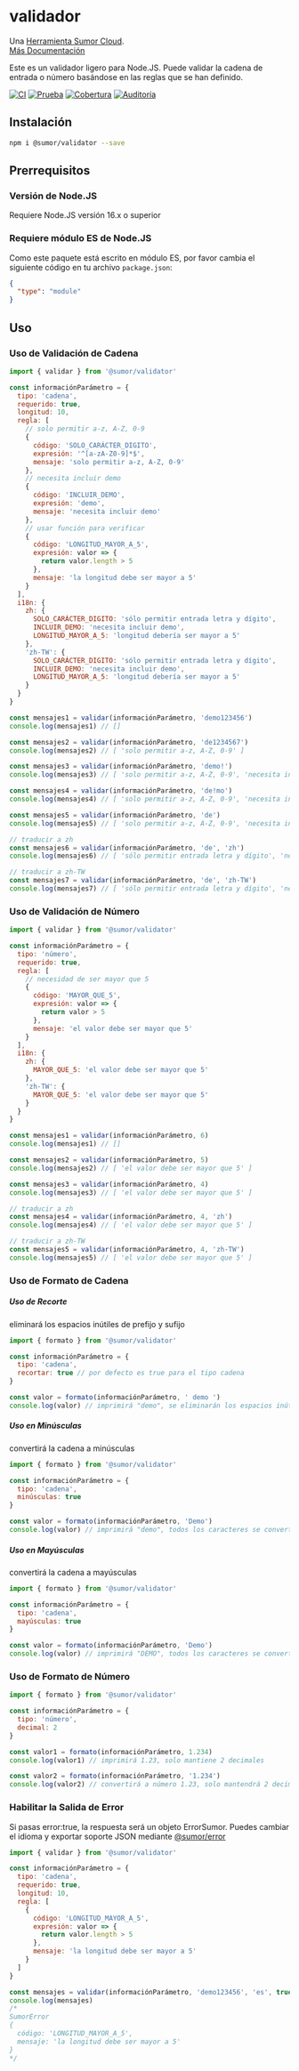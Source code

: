 # validador

Una [Herramienta Sumor Cloud](https://sumor.cloud).  
[Más Documentación](https://sumor.cloud)

Este es un validador ligero para Node.JS.
Puede validar la cadena de entrada o número basándose en las reglas que se han definido.

[![CI](https://github.com/sumor-cloud/validator/actions/workflows/ci.yml/badge.svg)](https://github.com/sumor-cloud/validator/actions/workflows/ci.yml)
[![Prueba](https://github.com/sumor-cloud/validator/actions/workflows/ut.yml/badge.svg)](https://github.com/sumor-cloud/validator/actions/workflows/ut.yml)
[![Cobertura](https://github.com/sumor-cloud/validator/actions/workflows/coverage.yml/badge.svg)](https://github.com/sumor-cloud/validator/actions/workflows/coverage.yml)
[![Auditoría](https://github.com/sumor-cloud/validator/actions/workflows/audit.yml/badge.svg)](https://github.com/sumor-cloud/validator/actions/workflows/audit.yml)

## Instalación

```bash
npm i @sumor/validator --save
```

## Prerrequisitos

### Versión de Node.JS

Requiere Node.JS versión 16.x o superior

### Requiere módulo ES de Node.JS

Como este paquete está escrito en módulo ES,
por favor cambia el siguiente código en tu archivo `package.json`:

```json
{
  "type": "module"
}
```

## Uso

### Uso de Validación de Cadena

```js
import { validar } from '@sumor/validator'

const informaciónParámetro = {
  tipo: 'cadena',
  requerido: true,
  longitud: 10,
  regla: [
    // solo permitir a-z, A-Z, 0-9
    {
      código: 'SOLO_CARÁCTER_DIGITO',
      expresión: '^[a-zA-Z0-9]*$',
      mensaje: 'solo permitir a-z, A-Z, 0-9'
    },
    // necesita incluir demo
    {
      código: 'INCLUIR_DEMO',
      expresión: 'demo',
      mensaje: 'necesita incluir demo'
    },
    // usar función para verificar
    {
      código: 'LONGITUD_MAYOR_A_5',
      expresión: valor => {
        return valor.length > 5
      },
      mensaje: 'la longitud debe ser mayor a 5'
    }
  ],
  i18n: {
    zh: {
      SOLO_CARÁCTER_DIGITO: 'sólo permitir entrada letra y dígito',
      INCLUIR_DEMO: 'necesita incluir demo',
      LONGITUD_MAYOR_A_5: 'longitud debería ser mayor a 5'
    },
    'zh-TW': {
      SOLO_CARÁCTER_DIGITO: 'sólo permitir entrada letra y dígito',
      INCLUIR_DEMO: 'necesita incluir demo',
      LONGITUD_MAYOR_A_5: 'longitud debería ser mayor a 5'
    }
  }
}

const mensajes1 = validar(informaciónParámetro, 'demo123456')
console.log(mensajes1) // []

const mensajes2 = validar(informaciónParámetro, 'de1234567')
console.log(mensajes2) // [ 'solo permitir a-z, A-Z, 0-9' ]

const mensajes3 = validar(informaciónParámetro, 'demo!')
console.log(mensajes3) // [ 'solo permitir a-z, A-Z, 0-9', 'necesita incluir demo' ]

const mensajes4 = validar(informaciónParámetro, 'de!mo')
console.log(mensajes4) // [ 'solo permitir a-z, A-Z, 0-9', 'necesita incluir demo' ]

const mensajes5 = validar(informaciónParámetro, 'de')
console.log(mensajes5) // [ 'solo permitir a-z, A-Z, 0-9', 'necesita incluir demo', 'la longitud debe ser mayor a 5' ]

// traducir a zh
const mensajes6 = validar(informaciónParámetro, 'de', 'zh')
console.log(mensajes6) // [ 'sólo permitir entrada letra y dígito', 'necesita incluir demo', 'longitud debería ser mayor a 5' ]

// traducir a zh-TW
const mensajes7 = validar(informaciónParámetro, 'de', 'zh-TW')
console.log(mensajes7) // [ 'sólo permitir entrada letra y dígito', 'necesita incluir demo', 'longitud debería ser mayor a 5' ]
```

### Uso de Validación de Número

```js
import { validar } from '@sumor/validator'

const informaciónParámetro = {
  tipo: 'número',
  requerido: true,
  regla: [
    // necesidad de ser mayor que 5
    {
      código: 'MAYOR_QUE_5',
      expresión: valor => {
        return valor > 5
      },
      mensaje: 'el valor debe ser mayor que 5'
    }
  ],
  i18n: {
    zh: {
      MAYOR_QUE_5: 'el valor debe ser mayor que 5'
    },
    'zh-TW': {
      MAYOR_QUE_5: 'el valor debe ser mayor que 5'
    }
  }
}

const mensajes1 = validar(informaciónParámetro, 6)
console.log(mensajes1) // []

const mensajes2 = validar(informaciónParámetro, 5)
console.log(mensajes2) // [ 'el valor debe ser mayor que 5' ]

const mensajes3 = validar(informaciónParámetro, 4)
console.log(mensajes3) // [ 'el valor debe ser mayor que 5' ]

// traducir a zh
const mensajes4 = validar(informaciónParámetro, 4, 'zh')
console.log(mensajes4) // [ 'el valor debe ser mayor que 5' ]

// traducir a zh-TW
const mensajes5 = validar(informaciónParámetro, 4, 'zh-TW')
console.log(mensajes5) // [ 'el valor debe ser mayor que 5' ]
```

### Uso de Formato de Cadena

##### Uso de Recorte

eliminará los espacios inútiles de prefijo y sufijo

```js
import { formato } from '@sumor/validator'

const informaciónParámetro = {
  tipo: 'cadena',
  recortar: true // por defecto es true para el tipo cadena
}

const valor = formato(informaciónParámetro, ' demo ')
console.log(valor) // imprimirá "demo", se eliminarán los espacios inútiles
```

##### Uso en Minúsculas

convertirá la cadena a minúsculas

```js
import { formato } from '@sumor/validator'

const informaciónParámetro = {
  tipo: 'cadena',
  minúsculas: true
}

const valor = formato(informaciónParámetro, 'Demo')
console.log(valor) // imprimirá "demo", todos los caracteres se convertirán a minúsculas
```

##### Uso en Mayúsculas

convertirá la cadena a mayúsculas

```js
import { formato } from '@sumor/validator'

const informaciónParámetro = {
  tipo: 'cadena',
  mayúsculas: true
}

const valor = formato(informaciónParámetro, 'Demo')
console.log(valor) // imprimirá "DEMO", todos los caracteres se convertirán a mayúsculas
```

### Uso de Formato de Número

```js
import { formato } from '@sumor/validator'

const informaciónParámetro = {
  tipo: 'número',
  decimal: 2
}

const valor1 = formato(informaciónParámetro, 1.234)
console.log(valor1) // imprimirá 1.23, solo mantiene 2 decimales

const valor2 = formato(informaciónParámetro, '1.234')
console.log(valor2) // convertirá a número 1.23, solo mantendrá 2 decimales
```

### Habilitar la Salida de Error

Si pasas error:true, la respuesta será un objeto ErrorSumor.
Puedes cambiar el idioma y exportar soporte JSON mediante [@sumor/error](https://www.npmjs.com/package/@sumor/error)

```js
import { validar } from '@sumor/validator'

const informaciónParámetro = {
  tipo: 'cadena',
  requerido: true,
  longitud: 10,
  regla: [
    {
      código: 'LONGITUD_MAYOR_A_5',
      expresión: valor => {
        return valor.length > 5
      },
      mensaje: 'la longitud debe ser mayor a 5'
    }
  ]
}

const mensajes = validar(informaciónParámetro, 'demo123456', 'es', true)
console.log(mensajes) 
/* 
SumorError
{
  código: 'LONGITUD_MAYOR_A_5',
  mensaje: 'la longitud debe ser mayor a 5'
}
*/
```